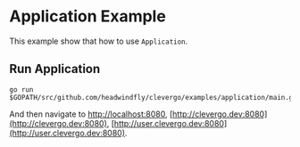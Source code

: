 # Application Example
This example show that how to use `Application`.

## Run Application
```
go run $GOPATH/src/github.com/headwindfly/clevergo/examples/application/main.go
```

And then navigate to [http://localhost:8080](http://localhost:8080), 
[http://clevergo.dev:8080](http://clevergo.dev:8080), 
[http://user.clevergo.dev:8080](http://user.clevergo.dev:8080).